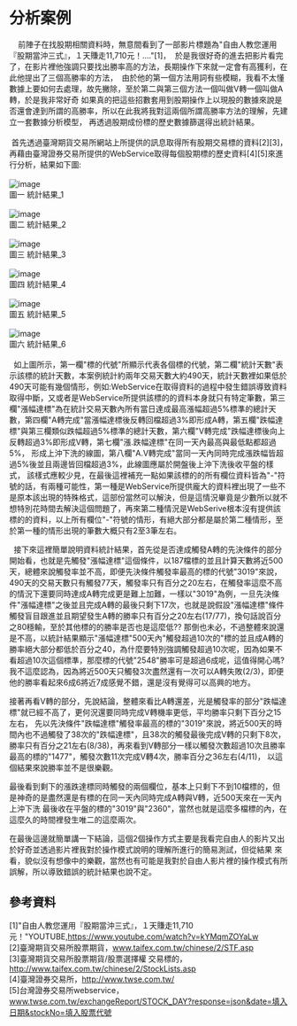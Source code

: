 # 分析案例

      前陣子在找股期相關資料時，無意間看到了一部影片標題為"自由人教您運用『股期當沖三式』，１天賺走11,710元！...."[1]，
  於是我很好奇的進去把影片看完了，在影片裡他強調只要找出勝率高的方法，長期操作下來就一定會有高獲利，在此他提出了三個高勝率的方法，
  由於他的第一個方法用詞有些模糊，我看不太懂數據上要如何去處理，故先撇除，至於第二與第三個方法一個叫做V轉一個叫做A轉，於是我非常好奇
  如果真的把這些招數套用到股期操作上以現股的數據來說是否還會達到所謂的高勝率，所以在此我將我對這兩個所謂高勝率方法的理解，先建立一套數據分析模型，
  再透過股期成份標的歷史數據篩選得出統計結果。
<br />
<br />
  首先透過臺灣期貨交易所網站上所提供的訊息取得所有股期交易標的資料[2][3]，再藉由臺灣證券交易所提供的WebService取得每個股期標的歷史資料[4][5]來進行分析，結果如下圖:
<br /><br />
![image](https://github.com/TrunkingW/spider-analysis_R/blob/master/案例_1/Image/統計結果_1.PNG)
<br />
圖一 統計結果_1
<br /><br />
![image](https://github.com/TrunkingW/spider-analysis_R/blob/master/案例_1/Image/統計結果_2.PNG)
<br />
圖二 統計結果_2
<br /><br />
![image](https://github.com/TrunkingW/spider-analysis_R/blob/master/案例_1/Image/統計結果_3.PNG)
<br />
圖三 統計結果_3
<br /><br />
![image](https://github.com/TrunkingW/spider-analysis_R/blob/master/案例_1/Image/統計結果_4.PNG)
<br />
圖四 統計結果_4
<br /><br />
![image](https://github.com/TrunkingW/spider-analysis_R/blob/master/案例_1/Image/統計結果_5.PNG)
<br />
圖五 統計結果_5
<br /><br />
![image](https://github.com/TrunkingW/spider-analysis_R/blob/master/案例_1/Image/統計結果_6.PNG)
<br />
圖六 統計結果_6
<br /><br />
   如上圖所示，第一欄"標的代號"所顯示代表各個標的代號，第二欄"統計天數"表示該標的統計天數，本案例統計約兩年交易天數大約490天，統計天數裡如果低於490天可能有幾個情形，例如:WebService在取得資料的過程中發生錯誤導致資料取得中斷，又或者是WebService所提供該標的的資料本身就只有特定筆數，第三欄"漲幅達標"為在統計交易天數內所有當日達成最高漲幅超過5%標準的總計天數，第四欄"A轉完成"當漲幅達標後反轉回檔超過3%即形成A轉，第五欄"跌幅達標"與第三欄類似跌幅超過5%標準的總計天數，第六欄"V轉完成"跌幅達標後向上反轉超過3%即形成V轉，第七欄"漲.跌幅達標"在同一天內最高與最低點都超過5%，
形成上沖下洗的線圖，第八欄"A.V轉完成"當同一天內同時完成漲跌幅皆超過5%後並且兩邊皆回檔超過3%，此線圖應屬於開盤後上沖下洗後收平盤的樣式，
該樣式應較少見，在最後這裡補充一點如果該標的的所有欄位資料皆為"-"符號的話，有兩種可能性，第一種是WebService所提供龐大的資料裡出現了一些不是原本該出現的特殊格式，這部份當然可以解決，但是這情況畢竟是少數所以就不想特別花時間去解決這個問題了，再來第二種情況是WebSerive根本沒有提供該標的的資料，以上所有欄位"-"符號的情形，有絕大部分都是屬於第二種情形，至於第一種的情形出現的筆數大概只有2至3筆左右。

   接下來這裡簡單說明資料統計結果，首先從是否達成觸發A轉的先決條件的部分開始看，也就是先觸發"漲幅達標"這個條件，以187檔標的並且計算天數將近500天，總體來說觸發率並不高，即便先決條件觸發率最高的標的代號"3019"來說，490天的交易天數只有觸發77天，觸發率只有百分之20左右，在觸發率這麼不高的情況下還要同時達成A轉完成更是難上加難，一樣以"3019"為例，一旦先決條件"漲幅達標"之後並且完成A轉的最後只剩下17次，也就是說假設"漲幅達標"條件觸發盲目跟進並且期望發生A轉的勝率只有百分之20左右(17/77)，換句話說百分之80穩輸，至於其他標的的勝率是否也是這麼低?? 那倒也未必，不過整體來說還是不高，以統計結果顯示"漲幅達標"500天內"觸發超過10次的"標的並且成A轉的勝率絕大部分都低於百分之40，為什麼要特別強調觸發超過10次呢，因為如果不看超過10次這個標準，那麼標的代號"2548"勝率可是超過6成呢，這值得開心嗎?我不這麼認為，因為將近500天只觸發3次盡然還有一次可以A轉失敗(2/3)，即便他的勝率看起來6成6將近7成感覺不錯，還是沒有覺得可以高興的地方。

接著再看V轉的部分，先說結論，整體來看比A轉還差，光是觸發率的部分"跌幅達標"就已經不高了，更何況還要同時完成V轉機率更低，平均勝率只剩下百分之15左右，
先以先決條件"跌幅達標"觸發率最高的標的"3019"來說，將近500天的時間內也不過觸發了38次的"跌幅達標"，且38次的觸發最後完成V轉的只剩下8次，
勝率只有百分之21左右(8/38)，再來看到V轉部分一樣以觸發次數超過10次且勝率最高的標的"1477"，觸發次數11次完成V轉4次，勝率百分之36左右(4/11)，
以這個結果來說勝率並不是很樂觀。

最後看到剩下的漲跌達標同時觸發的兩個欄位，基本上只剩下不到10檔標的，但是神奇的是盡然還是有標的在同一天內同時完成A轉與V轉，近500天來在一天內上沖下洗
最後收在平盤的標的"3019"與"2360"，當然也就是這麼多檔標的內，在這麼久的時間裡發生唯二的這麼兩次。

在最後這邊就簡單講一下結論，這個2個操作方式主要是我看完自由人的影片又出於好奇並透過影片裡我對於操作模式說明的理解所進行的簡易測試，但從結果
來看，貌似沒有想像中的樂觀，當然也有可能是我對於自由人影片裡的操作模式有所誤解，所以導致錯誤的統計結果也說不定。

## 參考資料
[1]"自由人教您運用『股期當沖三式』，１天賺走11,710元！"YOUTUBE,https://www.youtube.com/watch?v=kYMqmZOYaLw <br />
[2]臺灣期貨交易所股票期貨，www.taifex.com.tw/chinese/2/STF.asp <br />
[3]臺灣期貨交易所股票期貨/股票選擇權 交易標的，http://www.taifex.com.tw/chinese/2/StockLists.asp <br />
[4]臺灣證券交易所，http://www.twse.com.tw/ <br />
[5]台灣證券交易所webservice，www.twse.com.tw/exchangeReport/STOCK_DAY?response=json&date=填入日期&stockNo=填入股票代號 <br />
